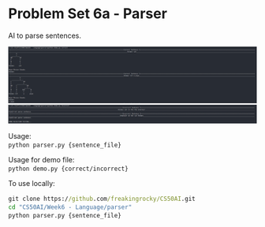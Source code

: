# Problem Set 6a - Parser
AI to parse sentences.

<img src="./images/correct.png" alt="Demo"/>
<img src="./images/incorrect.png" alt="Demo"/>


Usage:\
`python parser.py {sentence_file}`

Usage for demo file:\
`python demo.py {correct/incorrect}`

To use locally:
```cmd
git clone https://github.com/freakingrocky/CS50AI.git
cd "CS50AI/Week6 - Language/parser"
python parser.py {sentence_file}
```